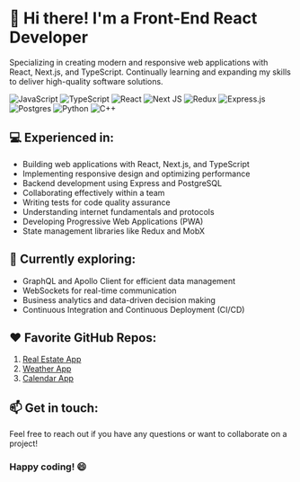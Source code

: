 <h1>👋 Hi there! I'm a Front-End React Developer</h1>
<p>Specializing in creating modern and responsive web applications with React, Next.js, and TypeScript. Continually learning and expanding my skills to deliver high-quality software solutions.</p>

![JavaScript](https://img.shields.io/badge/javascript-%23323330.svg?style=for-the-badge&logo=javascript&logoColor=%23F7DF1E)
![TypeScript](https://img.shields.io/badge/typescript-%23007ACC.svg?style=for-the-badge&logo=typescript&logoColor=white)
![React](https://img.shields.io/badge/react-%2320232a.svg?style=for-the-badge&logo=react&logoColor=%2361DAFB)
![Next JS](https://img.shields.io/badge/Next-black?style=for-the-badge&logo=next.js&logoColor=white)
![Redux](https://img.shields.io/badge/redux-%23593d88.svg?style=for-the-badge&logo=redux&logoColor=white)
![Express.js](https://img.shields.io/badge/express.js-%23404d59.svg?style=for-the-badge&logo=express&logoColor=%white)
![Postgres](https://img.shields.io/badge/postgres-%23316192.svg?style=for-the-badge&logo=postgresql&logoColor=white)
![Python](https://img.shields.io/badge/python-3670A0?style=for-the-badge&logo=python&logoColor=ffdd54)
![C++](https://img.shields.io/badge/c++-%2300599C.svg?style=for-the-badge&logo=c%2B%2B&logoColor=white)

<h2>💻 Experienced in:</h2>
<ul>
	<li>Building web applications with React, Next.js, and TypeScript</li>
	<li>Implementing responsive design and optimizing performance</li>
	<li>Backend development using Express and PostgreSQL</li>
	<li>Collaborating effectively within a team</li>
	<li>Writing tests for code quality assurance</li>
	<li>Understanding internet fundamentals and protocols</li>
	<li>Developing Progressive Web Applications (PWA)</li>
	<li>State management libraries like Redux and MobX</li>
</ul>

<h2>🌱 Currently exploring:</h2>
<ul>
	<li>GraphQL and Apollo Client for efficient data management</li>
	<li>WebSockets for real-time communication</li>
	<li>Business analytics and data-driven decision making</li>
	<li>Continuous Integration and Continuous Deployment (CI/CD)</li>
</ul>

<h2>❤️ Favorite GitHub Repos:</h2>
<ol>
	<li><a target="_blank" href="https://github.com/vladpolisuk/doom-ru-client">Real Estate App</a></li>
	<li><a target="_blank" href="https://github.com/vladpolisuk/weather-app">Weather App</a></li>
	<li><a target="_blank" href="https://github.com/vladpolisuk/calendar-app">Calendar App</a></li>
</ol>

<h2>📫 Get in touch:</h2>
<p>Feel free to reach out if you have any questions or want to collaborate on a project!</p>

<h3>Happy coding! 😄</h3>
